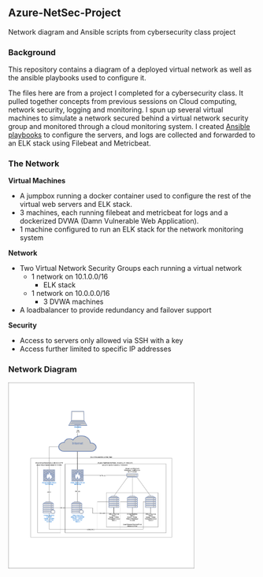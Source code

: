 ## Azure-NetSec-Project
Network diagram and Ansible scripts from cybersecurity class project

### Background

This repository contains a diagram of a deployed virtual network as well as the ansible playbooks used to configure it.  

The files here are from a project I completed for a cybersecurity class. It pulled together concepts from previous sessions on Cloud computing, network security, logging and monitoring. I spun up several virtual machines to simulate a network secured behind a virtual network security group and monitored through a cloud monitoring system. I created [Ansible playbooks](ansible) to configure the servers, and logs are collected and forwarded to an ELK stack using Filebeat and Metricbeat.

### The Network

**Virtual Machines**

- A jumpbox running a docker container used to configure the rest of the virtual web servers and ELK stack. 
- 3 machines, each running filebeat and metricbeat for logs and a dockerized DVWA (Damn Vulnerable Web Application). 
- 1 machine configured to run an ELK stack for the network monitoring system

**Network**

- Two Virtual Network Security Groups each running a virtual network
    - 1 network on 10.1.0.0/16
        - ELK stack
    - 1 network on 10.0.0.0/16
        - 3 DVWA machines
- A loadbalancer to provide redundancy and failover support

**Security** 

- Access to servers only allowed via SSH with a key
- Access further limited to specific IP addresses

### Network Diagram

<img src="diagrams/Azure_Network_Diagram.png" alt="Network_Diagram" title="Azure_Network_Diagram" width="75%" />

